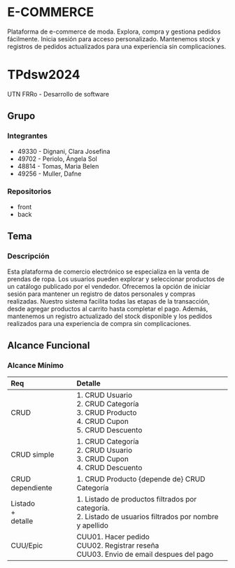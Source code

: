# E-COMMERCE
Plataforma de e-commerce de moda. Explora, compra y gestiona pedidos fácilmente. Inicia sesión para acceso personalizado. Mantenemos stock y registros de pedidos actualizados para una experiencia sin complicaciones.
# TPdsw2024
UTN FRRo - Desarrollo de software

## Grupo
### Integrantes
* 49330 - Dignani, Clara Josefina
* 49702 - Periolo, Ángela Sol
* 48814 - Tomas, Maria Belen
* 49256 - Muller, Dafne

### Repositorios
- front
- back

## Tema
### Descripción
Esta plataforma de comercio electrónico se especializa en la venta de prendas de ropa. Los usuarios pueden explorar y seleccionar productos de un catálogo publicado por el vendedor. Ofrecemos la opción de iniciar sesión para mantener un registro de datos personales y compras realizadas. Nuestro sistema facilita todas las etapas de la transacción, desde agregar productos al carrito hasta completar el pago. Además, mantenemos un registro actualizado del stock disponible y los pedidos realizados para una experiencia de compra sin complicaciones.

## Alcance Funcional 

### Alcance Mínimo

|Req|Detalle|
|:-|:-|
|CRUD |1. CRUD Usuario<br>2. CRUD Categoría<br>3. CRUD Producto<br>4. CRUD Cupon<br>5. CRUD Descuento|
|CRUD simple|1. CRUD Categoría<br> 2. CRUD Usuario<br>3. CRUD Cupon<br>4. CRUD Descuento|
|CRUD dependiente|1. CRUD Producto {depende de} CRUD Categoría|
|Listado<br>+<br>detalle| 1. Listado de productos filtrados por categoría.<br> 2. Listado de usuarios filtrados por nombre y apellido|
|CUU/Epic|CUU01. Hacer pedido<br>CUU02. Registrar reseña<br>CUU03. Envio de email despues del pago|
